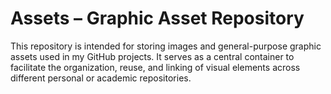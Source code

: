 # Assets – Graphic Asset Repository

This repository is intended for storing images and general-purpose graphic assets used in my GitHub projects. It serves as a central container to facilitate the organization, reuse, and linking of visual elements across different personal or academic repositories.
